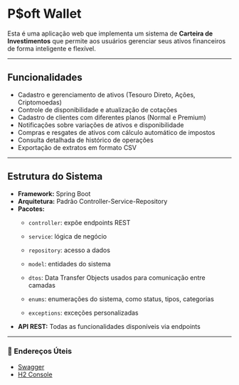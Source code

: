 # P$oft Wallet

Esta é uma aplicação web que implementa um sistema de **Carteira de Investimentos** que permite aos usuários gerenciar seus ativos financeiros de forma inteligente e flexível.  

---

## Funcionalidades

- Cadastro e gerenciamento de ativos (Tesouro Direto, Ações, Criptomoedas)
- Controle de disponibilidade e atualização de cotações
- Cadastro de clientes com diferentes planos (Normal e Premium)
- Notificações sobre variações de ativos e disponibilidade
- Compras e resgates de ativos com cálculo automático de impostos
- Consulta detalhada de histórico de operações
- Exportação de extratos em formato CSV

---

## Estrutura do Sistema

- **Framework:** Spring Boot
- **Arquitetura:** Padrão Controller-Service-Repository
- **Pacotes:**
  - `controller`: expõe endpoints REST
  - `service`: lógica de negócio
  - `repository`: acesso a dados
  - `model`: entidades do sistema

  - `dtos`: Data Transfer Objects usados para comunicação entre camadas
  - `enums`: enumerações do sistema, como status, tipos, categorias
  - `exceptions`: exceções personalizadas
- **API REST:** Todas as funcionalidades disponíveis via endpoints

---

### 🔗 Endereços Úteis

- [Swagger](http://localhost:8080/swagger-ui/index.html)
- [H2 Console](http://localhost:8080/h2-console)
